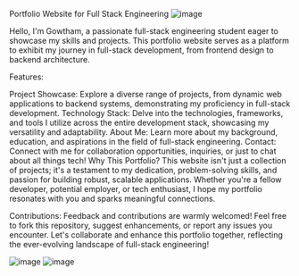 Portfolio Website for Full Stack Engineering
![image](https://github.com/SriHarsha339/portfolioweb/assets/129876093/d198b388-fda8-4933-bce5-d8b907eff311)


Hello, I'm Gowtham, a passionate full-stack engineering student eager to showcase my skills and projects. This portfolio website serves as a platform to exhibit my journey in full-stack development, from frontend design to backend architecture.

Features:

Project Showcase: Explore a diverse range of projects, from dynamic web applications to backend systems, demonstrating my proficiency in full-stack development.
Technology Stack: Delve into the technologies, frameworks, and tools I utilize across the entire development stack, showcasing my versatility and adaptability.
About Me: Learn more about my background, education, and aspirations in the field of full-stack engineering.
Contact: Connect with me for collaboration opportunities, inquiries, or just to chat about all things tech!
Why This Portfolio?
This website isn't just a collection of projects; it's a testament to my dedication, problem-solving skills, and passion for building robust, scalable applications. Whether you're a fellow developer, potential employer, or tech enthusiast, I hope my portfolio resonates with you and sparks meaningful connections.

Contributions:
Feedback and contributions are warmly welcomed! Feel free to fork this repository, suggest enhancements, or report any issues you encounter. Let's collaborate and enhance this portfolio together, reflecting the ever-evolving landscape of full-stack engineering!

![image](https://github.com/SriHarsha339/portfolioweb/assets/129876093/ae5fffae-3fe0-428b-86e6-dd480e41936b)
![image](https://github.com/SriHarsha339/portfolioweb/assets/129876093/df06d1c3-d399-468c-a755-fd8a6382b633)
